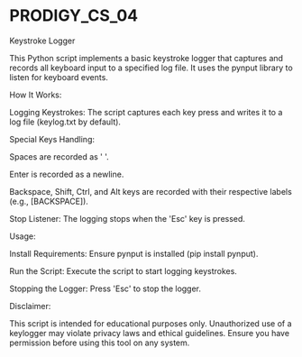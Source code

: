 # PRODIGY_CS_04

Keystroke Logger

This Python script implements a basic keystroke logger that captures and records all keyboard input to a specified log file. It uses the pynput library to listen for keyboard events.

How It Works:

Logging Keystrokes: The script captures each key press and writes it to a log file (keylog.txt by default).

Special Keys Handling:

Spaces are recorded as ' '.

Enter is recorded as a newline.

Backspace, Shift, Ctrl, and Alt keys are recorded with their respective labels (e.g., [BACKSPACE]).

Stop Listener: The logging stops when the 'Esc' key is pressed.

Usage:

Install Requirements: Ensure pynput is installed (pip install pynput).

Run the Script: Execute the script to start logging keystrokes.

Stopping the Logger: Press 'Esc' to stop the logger.

Disclaimer:

This script is intended for educational purposes only. Unauthorized use of a keylogger may violate privacy laws and ethical guidelines. Ensure you have permission before using this tool on any system.
